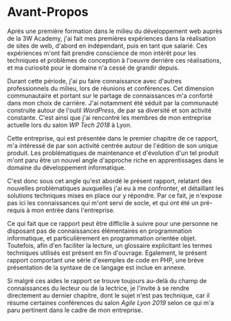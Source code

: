 # Avant-Propos

Après une première formation dans le milieu du développement web auprès de la 3W Academy, j'ai fait mes premières expériences dans la réalisation de sites de web, d'abord en indépendant, puis en tant que salarié. Ces expériences m'ont fait prendre conscience de mon intérêt pour les techniques et problèmes de conception à l'oeuvre derrière ces réalisations, et ma curiosité pour le domaine n'a cessé de grandir depuis.

Durant cette période, j'ai pu faire connaissance avec d'autres professionnels du milieu, lors de réunions et conférences. Cet dimension communautaire et portant sur le partage de connaissances m'a conforté dans mon choix de carrière. J'ai notamment été séduit par la communauté construite autour de l'outil *WordPress*, de par sa diversité et son activité constante. C'est ainsi que j'ai rencontré les membres de mon entreprise actuelle lors du salon *WP Tech 2018* à Lyon.

Cette entreprise, qui est présentée dans le premier chapitre de ce rapport, m'a intéressé de par son activité centrée autour de l'édition de son unique produit. Les problématiques de maintenance et d'évolution d'un tel produit m'ont paru être un nouvel angle d'approche riche en apprentissages dans le domaine du développement informatique.

C'est donc sous cet angle qu'est abordé le présent rapport, relatant des nouvelles problématiques auxquelles j'ai eu à me confronter, et détaillant les solutions techniques mises en place our y répondre. Par ce fait, je n'expose pas ici les connaissances qui m'ont servi de socle, et qui ont été un pré-requis à mon entrée dans l'entreprise.

Ce qui fait que ce rapport peut être difficile à suivre pour une personne ne disposant pas de connaissances élémentaires en programmation informatique, et particulièrement en programmation orientée objet. Toutefois, afin d'en faciliter la lecture, un glossaire explicitant les termes techniques utilisés est présent en fin d'ouvrage. Egalement, le présent rapport comportant une série d'exemples de code en PHP, une brève présentation de la syntaxe de ce langage est inclue en annexe.

Si malgré ces aides le rapport se trouve toujours au-delà du champ de connaissances du lecteur ou de la lectrice, je l'invite à se rendre directement au dernier chapitre, dont le sujet n'est pas technique, car il résume certaines conférences du salon *Agile Lyon 2019* selon ce qui m'a paru pertinent dans le cadre de mon entreprise.

